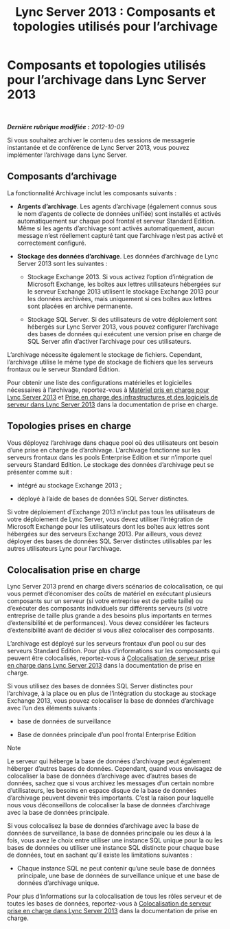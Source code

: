 ﻿---
title: 'Lync Server 2013 : Composants et topologies utilisés pour l’archivage'
TOCTitle: Composants et topologies utilisés pour l’archivage
ms:assetid: 5893063d-a44a-4034-aba9-cbe883ecf710
ms:mtpsurl: https://technet.microsoft.com/fr-fr/library/JJ204916(v=OCS.15)
ms:contentKeyID: 49297307
ms.date: 05/20/2016
mtps_version: v=OCS.15
ms.translationtype: HT
---

# Composants et topologies utilisés pour l’archivage dans Lync Server 2013

 

_**Dernière rubrique modifiée :** 2012-10-09_

Si vous souhaitez archiver le contenu des sessions de messagerie instantanée et de conférence de Lync Server 2013, vous pouvez implémenter l’archivage dans Lync Server.

## Composants d’archivage

La fonctionnalité Archivage inclut les composants suivants :

  - **Argents d’archivage**. Les agents d’archivage (également connus sous le nom d’agents de collecte de données unifiée) sont installés et activés automatiquement sur chaque pool frontal et serveur Standard Edition. Même si les agents d’archivage sont activés automatiquement, aucun message n’est réellement capturé tant que l’archivage n’est pas activé et correctement configuré.

  - **Stockage des données d’archivage**. Les données d’archivage de Lync Server 2013 sont les suivantes :
    
      - Stockage Exchange 2013. Si vous activez l’option d’intégration de Microsoft Exchange, les boîtes aux lettres utilisateurs hébergées sur le serveur Exchange 2013 utilisent le stockage Exchange 2013 pour les données archivées, mais uniquement si ces boîtes aux lettres sont placées en archive permanente.
    
      - Stockage SQL Server. Si des utilisateurs de votre déploiement sont hébergés sur Lync Server 2013, vous pouvez configurer l’archivage des bases de données qui exécutent une version prise en charge de SQL Server afin d’activer l’archivage pour ces utilisateurs.

L’archivage nécessite également le stockage de fichiers. Cependant, l’archivage utilise le même type de stockage de fichiers que les serveurs frontaux ou le serveur Standard Edition.

Pour obtenir une liste des configurations matérielles et logicielles nécessaires à l’archivage, reportez-vous à [Matériel pris en charge pour Lync Server 2013](lync-server-2013-supported-hardware.md) et [Prise en charge des infrastructures et des logiciels de serveur dans Lync Server 2013](lync-server-2013-server-software-and-infrastructure-support.md) dans la documentation de prise en charge.

## Topologies prises en charge

Vous déployez l’archivage dans chaque pool où des utilisateurs ont besoin d’une prise en charge de d’archivage. L’archivage fonctionne sur les serveurs frontaux dans les pools Enterprise Edition et sur n’importe quel serveurs Standard Edition. Le stockage des données d’archivage peut se présenter comme suit :

  - intégré au stockage Exchange 2013 ;

  - déployé à l’aide de bases de données SQL Server distinctes.

Si votre déploiement d’Exchange 2013 n’inclut pas tous les utilisateurs de votre déploiement de Lync Server, vous devez utiliser l’intégration de Microsoft Exchange pour les utilisateurs dont les boîtes aux lettres sont hébergées sur des serveurs Exchange 2013. Par ailleurs, vous devez déployer des bases de données SQL Server distinctes utilisables par les autres utilisateurs Lync pour l’archivage.

## Colocalisation prise en charge

Lync Server 2013 prend en charge divers scénarios de colocalisation, ce qui vous permet d’économiser des coûts de matériel en exécutant plusieurs composants sur un serveur (si votre entreprise est de petite taille) ou d’exécuter des composants individuels sur différents serveurs (si votre entreprise de taille plus grande a des besoins plus importants en termes d’extensibilité et de performances). Vous devez considérer les facteurs d’extensibilité avant de décider si vous allez colocaliser des composants.

L’archivage est déployé sur les serveurs frontaux d’un pool ou sur des serveurs Standard Edition. Pour plus d’informations sur les composants qui peuvent être colocalisés, reportez-vous à [Colocalisation de serveur prise en charge dans Lync Server 2013](lync-server-2013-supported-server-collocation.md) dans la documentation de prise en charge.

Si vous utilisez des bases de données SQL Server distinctes pour l’archivage, à la place ou en plus de l’intégration du stockage au stockage Exchange 2013, vous pouvez colocaliser la base de données d’archivage avec l’un des éléments suivants :

  - base de données de surveillance

  - Base de données principale d’un pool frontal Enterprise Edition

> [!NOTE]  
> Le serveur qui héberge la base de données d’archivage peut également héberger d’autres bases de données. Cependant, quand vous envisagez de colocaliser la base de données d’archivage avec d’autres bases de données, sachez que si vous archivez les messages d’un certain nombre d’utilisateurs, les besoins en espace disque de la base de données d’archivage peuvent devenir très importants. C’est la raison pour laquelle nous vous déconseillons de colocaliser la base de données d’archivage avec la base de données principale.

Si vous colocalisez la base de données d’archivage avec la base de données de surveillance, la base de données principale ou les deux à la fois, vous avez le choix entre utiliser une instance SQL unique pour la ou les bases de données ou utiliser une instance SQL distincte pour chaque base de données, tout en sachant qu’il existe les limitations suivantes :

  - Chaque instance SQL ne peut contenir qu’une seule base de données principale, une base de données de surveillance unique et une base de données d’archivage unique.

Pour plus d’informations sur la colocalisation de tous les rôles serveur et de toutes les bases de données, reportez-vous à [Colocalisation de serveur prise en charge dans Lync Server 2013](lync-server-2013-supported-server-collocation.md) dans la documentation de prise en charge.

